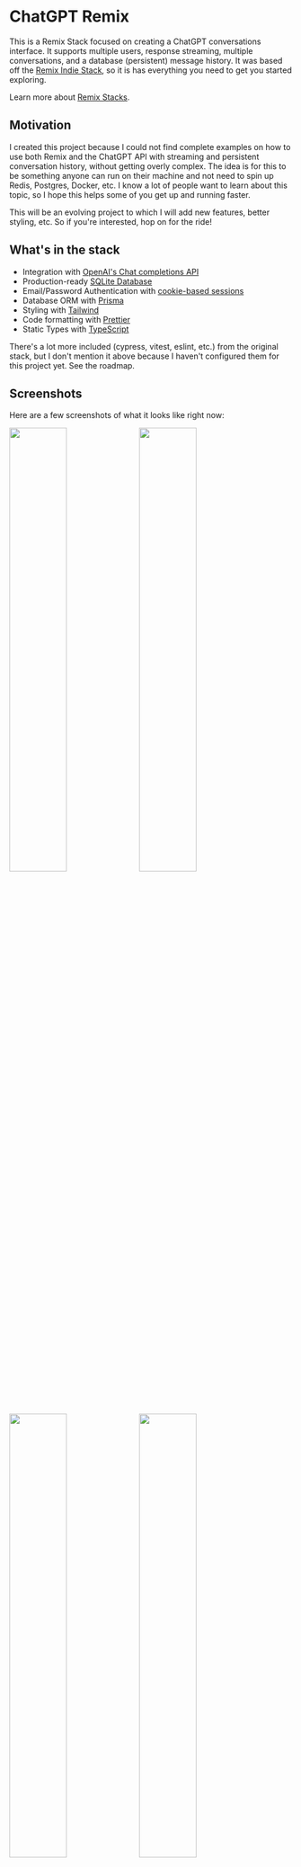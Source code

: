 # ChatGPT Remix

This is a Remix Stack focused on creating a ChatGPT conversations interface. It supports multiple users, response streaming, multiple conversations, and a database (persistent) message history. It was based off the [Remix Indie Stack](https://github.com/remix-run/indie-stack), so it is has everything you need to get you started exploring.

Learn more about [Remix Stacks](https://remix.run/stacks).

## Motivation

I created this project because I could not find complete examples on how to use both Remix and the ChatGPT API with streaming and persistent conversation history, without getting overly complex. The idea is for this to be something anyone can run on their machine and not need to spin up Redis, Postgres, Docker, etc. I know a lot of people want to learn about this topic, so I hope this helps some of you get up and running faster.

This will be an evolving project to which I will add new features, better styling, etc. So if you're interested, hop on for the ride!

## What's in the stack

- Integration with [OpenAI's Chat completions API](https://platform.openai.com/docs/guides/chat)
- Production-ready [SQLite Database](https://sqlite.org)
- Email/Password Authentication with [cookie-based sessions](https://remix.run/utils/sessions#md-createcookiesessionstorage)
- Database ORM with [Prisma](https://prisma.io)
- Styling with [Tailwind](https://tailwindcss.com/)
- Code formatting with [Prettier](https://prettier.io)
- Static Types with [TypeScript](https://typescriptlang.org)

There's a lot more included (cypress, vitest, eslint, etc.) from the original stack, but I don't mention it above because I haven't configured them for this project yet. See the roadmap.

## Screenshots

Here are a few screenshots of what it looks like right now:

<p float="left">
  <img src="https://perezcarreno.com/wp-content/uploads/2023/03/chatgpt-remix-1.png" width="45%" />
  <img src="https://perezcarreno.com/wp-content/uploads/2023/03/chatgpt-remix-2.png" width="45%" />
  <img src="https://perezcarreno.com/wp-content/uploads/2023/03/chatgpt-remix-3.png" width="45%" />
  <img src="https://perezcarreno.com/wp-content/uploads/2023/03/chatgpt-remix-4.png" width="45%" />
</p>

## Development

- Get a free API key at [OpenAI](https://platform.openai.com/account/api-keys)

- Install dependencies

  ```sh
  npm install
  ```

- Initialize the project

  ```sh
  npx remix init
  ```

  - Copy .env.example to .env and change the SESSION_SECRET to something different

  ```sh
  DATABASE_URL="file:./data.db?connection_limit=1"
  SESSION_SECRET="super-duper-s3cret"
  ```

- Initial setup:

  ```sh
  npm run setup
  ```

- Add your API Key as an environment variable

  ```sh
  export OPENAI_API_KEY=sk-XXXXXXXXXXXXXXXXXXXX
  ```

- Start dev server:

  ```sh
  npm run dev
  ```

This starts your app in development mode, rebuilding assets on file changes.

The database seed script creates a new user with some data you can use to get started:

- Email: `test@account.com`
- Password: `1q2w3e4r`

### Relevant code:

This is a basic implementation of a ChatGPT conversations interface, but it's a good example of how you can build a full stack app with Prisma and Remix. The main functionality is creating users, logging in and out, and creating and deleting conversations that interact with the ChatGPT API. You can change the system message to have it follow your desired personality.

- creating users, and logging in and out [./app/models/user.server.ts](./app/models/user.server.ts)
- user sessions, and verifying them [./app/session.server.ts](./app/session.server.ts)
- creating, and deleting conversations [./app/models/conversation.server.ts](./app/models/conversation.server.ts)
- creating, and deleting messages [./app/models/message.server.ts](./app/models/message.server.ts)
- show messages inside a conversation and create new messages [./app/conversations/conversationId.tsx](./app/conversations/conversationId.tsx)
- interact with the ChatGPT API [./app/routes/completion.tsx](./app/routes/completion.tsx)

## Roadmap

- [x] Integrate streaming responses from the ChatGPT API
- [x] Keep persistent message history for each user and conversation in the database
- [ ] Styling enhancements
- [ ] Support for embeddings
- [ ] Support for AWS DynamoDB database and AWS hosting
- [ ] Support for Cloudflare Workers and Durable Objects/KV
- [ ] Include unit tests

### Type Checking

This project uses TypeScript. It's recommended to get TypeScript set up for your editor to get a really great in-editor experience with type checking and auto-complete. To run type checking across the whole project, run `npm run typecheck`.

### Formatting

We use [Prettier](https://prettier.io/) for auto-formatting in this project. It's recommended to install an editor plugin (like the [VSCode Prettier plugin](https://marketplace.visualstudio.com/items?itemName=esbenp.prettier-vscode)) to get auto-formatting on save. There's also a `npm run format` script you can run to format all files in the project.

## License

Distributed under the MIT License. See `LICENSE.txt` for more information.

## Contact

Your Name - [@perezcarreno](https://twitter.com/perezcarreno) - email@example.com

Project Link: [https://github.com/perezcarreno/chatgpt-remix](https://github.com/perezcarreno/chatgpt-remix)

## Acknowledgments

A huge shoutout to these wonderful people and teams, without which none of this could be possible.

- [Remix](https://github.com/remix-run)
- [OpenAI](https://github.com/openai)
- [Joel (waylaidwanderer)](https://github.com/waylaidwanderer/node-chatgpt-api)
- [Travis Fischer](https://github.com/transitive-bullshit)
- [Sergio Xalambri](https://github.com/sergiodxa)
